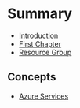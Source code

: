 # Summary

* [Introduction](README.md)
* [First Chapter](chapter1.md)
* [Resource Group](resource-group.md)

## Concepts

* [Azure Services](concepts/azure-services.md)

